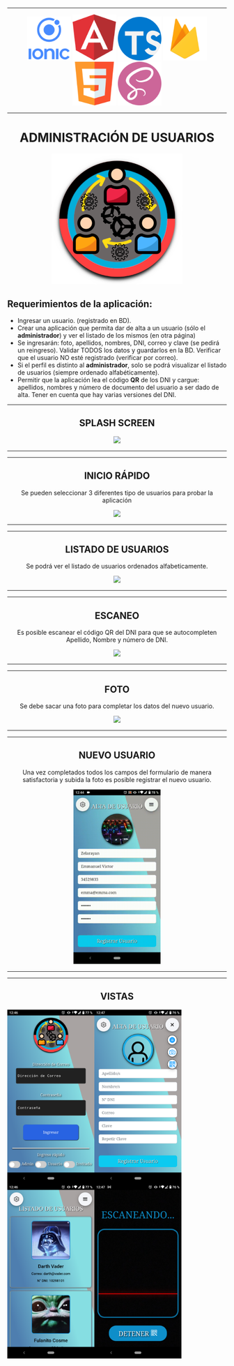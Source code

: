 <hr>
<p align="center">
<img width=100 src="https://github.com/EmmaVZ89/Administracion-de-Usuarios-PPS/blob/main/readme/ionic.png"/>
<img width=100 src="https://github.com/EmmaVZ89/Administracion-de-Usuarios-PPS/blob/main/readme/angular.png"/>
<img width=100 src="https://github.com/EmmaVZ89/Administracion-de-Usuarios-PPS/blob/main/readme/ts.png"/>
<img width=100 src="https://github.com/EmmaVZ89/Administracion-de-Usuarios-PPS/blob/main/readme/firebase.png"/>
<img width=100 src="https://github.com/EmmaVZ89/Administracion-de-Usuarios-PPS/blob/main/readme/html.png"/>
<img width=100 src="https://github.com/EmmaVZ89/Administracion-de-Usuarios-PPS/blob/main/readme/sass.png"/>
</p>
<hr>


<h1 align="center">ADMINISTRACIÓN DE USUARIOS</h1>
<p align="center">
   <img width=300 src="https://github.com/EmmaVZ89/Administracion-de-Usuarios-PPS/blob/main/readme/logo.png">
 </p>
 <h2>Requerimientos de la aplicación:</h2>
  <ul>
    <li>Ingresar un usuario. (registrado en BD).</li>
    <li>Crear una aplicación que permita dar de alta a un usuario (sólo el <b>administrador</b>) y ver el listado de los mismos (en otra página)</li>
    <li>Se ingresarán: foto, apellidos, nombres, DNI, correo y clave (se pedirá un reingreso). Validar TODOS los datos y guardarlos en la BD. Verificar que el usuario NO esté registrado (verificar por correo).</li>
    <li>Si el perfil es distinto al <b>administrador</b>, solo se podrá visualizar el listado de usuarios (siempre ordenado alfabéticamente).</li>
    <li>Permitir que la aplicación lea el código <b>QR</b> de los DNI y cargue: apellidos, nombres y número de documento del usuario a ser dado de alta. Tener en cuenta que hay varias versiones del DNI.</li>
  </ul>
 
 <hr>
 <h2 align="center">SPLASH SCREEN</h2>
 <p align="center">
   <img width=200 src="https://github.com/EmmaVZ89/Administracion-de-Usuarios-PPS/blob/main/readme/1-splash.gif">
 </p>
 <hr>
 
  <hr>
 <h2 align="center">INICIO RÁPIDO</h2>
 <p align="center">Se pueden seleccionar 3 diferentes tipo de usuarios para probar la aplicación</p>
 <p align="center">
   <img width=200 src="https://github.com/EmmaVZ89/Administracion-de-Usuarios-PPS/blob/main/readme/2-inicio.gif">
 </p>
 <hr>
 
 <hr>
 <h2 align="center">LISTADO DE USUARIOS</h2>
 <p align="center">Se podrá ver el listado de usuarios ordenados alfabeticamente.</p>
 <p align="center">
   <img width=200 src="https://github.com/EmmaVZ89/Administracion-de-Usuarios-PPS/blob/main/readme/3-listado.gif">
 </p>
 <hr>
 
 <hr>
 <h2 align="center">ESCANEO</h2>
 <p align="center">Es posible escanear el código QR del DNI para que se autocompleten Apellido, Nombre y número de DNI.</p>
 <p align="center">
   <img width=200 src="https://github.com/EmmaVZ89/Administracion-de-Usuarios-PPS/blob/main/readme/4-escaneo.gif">
 </p>
 <hr>
 
 <hr>
 <h2 align="center">FOTO</h2>
 <p align="center">Se debe sacar una foto para completar los datos del nuevo usuario.</p>
 <p align="center">
   <img width=200 src="https://github.com/EmmaVZ89/Administracion-de-Usuarios-PPS/blob/main/readme/5-foto.gif">
 </p>
 <hr>
 
 <hr>
 <h2 align="center">NUEVO USUARIO</h2>
 <p align="center">Una vez completados todos los campos del formulario de manera satisfactoria y subida la foto es posible registrar el nuevo usuario.</p>
 <p align="center">
   <img width=200 src="https://github.com/EmmaVZ89/Administracion-de-Usuarios-PPS/blob/main/readme/6-nuevo-usuario.gif">
 </p>
 <hr>
 
 <hr>
 <h2 align="center">VISTAS</h2>
 <img align="left" width=200 src="https://github.com/EmmaVZ89/Administracion-de-Usuarios-PPS/blob/main/readme/7%20login.png">
 <img align="left" width=200 src="https://github.com/EmmaVZ89/Administracion-de-Usuarios-PPS/blob/main/readme/8%20formulario.png">
 <img align="left" width=200 src="https://github.com/EmmaVZ89/Administracion-de-Usuarios-PPS/blob/main/readme/9%20listado.png">
 <img align="left" width=200 src="https://github.com/EmmaVZ89/Administracion-de-Usuarios-PPS/blob/main/readme/10%20escaner.png">
 
